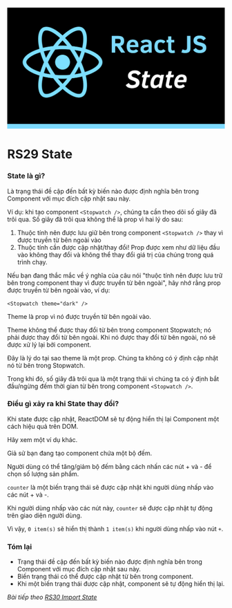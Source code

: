 
![Create-HTML-1](images/state.png) 

# RS29 State

### State là gì?

Là trạng thái đề cập đến bất kỳ biến nào được định nghĩa bên trong Component với mục đích cập nhật sau này.

Ví dụ: khi tạo component `<Stopwatch />`, chúng ta cần theo dõi số giây đã trôi qua. Số giây đã trôi qua không thể là prop vì hai lý do sau:

1. Thuộc tính nên được lưu giữ bên trong component `<Stopwatch />` thay vì được truyền từ bên ngoài vào
2. Thuộc tính cần được cập nhật/thay đổi! Prop được xem như dữ liệu đầu vào không thay đổi và không thể thay đổi giá trị của chúng trong quá trình chạy.

Nếu bạn đang thắc mắc về ý nghĩa của câu nói "thuộc tính nên được lưu trữ bên trong component thay vì được truyền từ bên ngoài", hãy nhớ rằng prop được truyền từ bên ngoài vào, ví dụ:

```
<Stopwatch theme="dark" />
```

Theme là prop vì nó được truyền từ bên ngoài vào.

Theme không thể được thay đổi từ bên trong component Stopwatch; nó phải được thay đổi từ bên ngoài. Khi nó được thay đổi từ bên ngoài, nó sẽ được xử lý lại bởi component.

Đây là lý do tại sao theme là một prop. Chúng ta không có ý định cập nhật nó từ bên trong Stopwatch.

Trong khi đó, số giây đã trôi qua là một trạng thái vì chúng ta có ý định bắt đầu/ngừng đếm thời gian từ bên trong component `<Stopwatch />`.

### Điều gì xảy ra khi State thay đổi?

Khi state được cập nhật, ReactDOM sẽ tự động hiển thị lại Component một cách hiệu quả trên DOM. 

Hãy xem một ví dụ khác.

Giả sử bạn đang tạo component <Item /> chứa một bộ đếm.

Người dùng có thể tăng/giảm bộ đếm bằng cách nhấn các nút + và - để chọn số lượng sản phẩm.

`counter` là một biến trạng thái sẽ được cập nhật khi người dùng nhấp vào các nút + và -.

Khi người dùng nhấp vào các nút này, `counter` sẽ được cập nhật tự động trên giao diện người dùng.

Vì vậy, `0 item(s)` sẽ hiển thị thành `1 item(s)` khi người dùng nhấp vào nút `+`.

### Tóm lại

- Trạng thái đề cập đến bất kỳ biến nào được định nghĩa bên trong Component với mục đích cập nhật sau này.
- Biến trạng thái có thể được cập nhật từ bên trong component.
- Khi một biến trạng thái được cập nhật, component sẽ tự động hiển thị lại.

*Bài tiếp theo [RS30 Import State](/lesson/session/session_030_useState.md)*